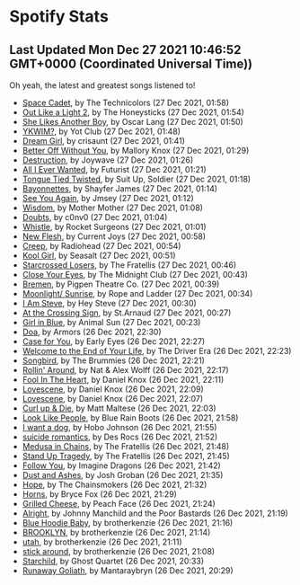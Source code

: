 
# Spotify Stats
## Last Updated Mon Dec 27 2021 10:46:52 GMT+0000 (Coordinated Universal Time))

Oh yeah, the latest and greatest songs listened to!

- [Space Cadet](https://www.last.fm/music/The+Technicolors/_/Space+Cadet), by The Technicolors (27 Dec 2021, 01:58)
- [Out Like a Light 2](https://www.last.fm/music/The+Honeysticks/_/Out+Like+a+Light+2), by The Honeysticks (27 Dec 2021, 01:54)
- [She Likes Another Boy](https://www.last.fm/music/Oscar+Lang/_/She+Likes+Another+Boy), by Oscar Lang (27 Dec 2021, 01:50)
- [YKWIM?](https://www.last.fm/music/Yot+Club/_/YKWIM%3F), by Yot Club (27 Dec 2021, 01:48)
- [Dream Girl](https://www.last.fm/music/crisaunt/_/Dream+Girl), by crisaunt (27 Dec 2021, 01:41)
- [Better Off Without You](https://www.last.fm/music/Mallory+Knox/_/Better+Off+Without+You), by Mallory Knox (27 Dec 2021, 01:29)
- [Destruction](https://www.last.fm/music/Joywave/_/Destruction), by Joywave (27 Dec 2021, 01:26)
- [All I Ever Wanted](https://www.last.fm/music/Futurist/_/All+I+Ever+Wanted), by Futurist (27 Dec 2021, 01:21)
- [Tongue Tied Twisted](https://www.last.fm/music/Suit+Up,+Soldier/_/Tongue+Tied+Twisted), by Suit Up, Soldier (27 Dec 2021, 01:18)
- [Bayonnettes](https://www.last.fm/music/Shayfer+James/_/Bayonnettes), by Shayfer James (27 Dec 2021, 01:14)
- [See You Again](https://www.last.fm/music/Jmsey/_/See+You+Again), by Jmsey (27 Dec 2021, 01:12)
- [Wisdom](https://www.last.fm/music/Mother+Mother/_/Wisdom), by Mother Mother (27 Dec 2021, 01:08)
- [Doubts](https://www.last.fm/music/c0nv0/_/Doubts), by c0nv0 (27 Dec 2021, 01:04)
- [Whistle](https://www.last.fm/music/Rocket+Surgeons/_/Whistle), by Rocket Surgeons (27 Dec 2021, 01:01)
- [New Flesh](https://www.last.fm/music/Current+Joys/_/New+Flesh), by Current Joys (27 Dec 2021, 00:58)
- [Creep](https://www.last.fm/music/Radiohead/_/Creep), by Radiohead (27 Dec 2021, 00:54)
- [Kool Girl](https://www.last.fm/music/Seasalt/_/Kool+Girl), by Seasalt (27 Dec 2021, 00:51)
- [Starcrossed Losers](https://www.last.fm/music/The+Fratellis/_/Starcrossed+Losers), by The Fratellis (27 Dec 2021, 00:46)
- [Close Your Eyes](https://www.last.fm/music/The+Midnight+Club/_/Close+Your+Eyes), by The Midnight Club (27 Dec 2021, 00:43)
- [Bremen](https://www.last.fm/music/Pigpen+Theatre+Co./_/Bremen), by Pigpen Theatre Co. (27 Dec 2021, 00:39)
- [Moonlight/ Sunrise](https://www.last.fm/music/Rope+and+Ladder/_/Moonlight%2F+Sunrise), by Rope and Ladder (27 Dec 2021, 00:34)
- [I Am Steve](https://www.last.fm/music/Hey+Steve/_/I+Am+Steve), by Hey Steve (27 Dec 2021, 00:30)
- [At the Crossing Sign](https://www.last.fm/music/St.Arnaud/_/At+the+Crossing+Sign), by St.Arnaud (27 Dec 2021, 00:27)
- [Girl in Blue](https://www.last.fm/music/Animal+Sun/_/Girl+in+Blue), by Animal Sun (27 Dec 2021, 00:23)
- [Doa](https://www.last.fm/music/Armors/_/Doa), by Armors (26 Dec 2021, 22:30)
- [Case for You](https://www.last.fm/music/Early+Eyes/_/Case+for+You), by Early Eyes (26 Dec 2021, 22:27)
- [Welcome to the End of Your Life](https://www.last.fm/music/The+Driver+Era/_/Welcome+to+the+End+of+Your+Life), by The Driver Era (26 Dec 2021, 22:23)
- [Songbird](https://www.last.fm/music/The+Brummies/_/Songbird), by The Brummies (26 Dec 2021, 22:21)
- [Rollin' Around](https://www.last.fm/music/Nat+&+Alex+Wolff/_/Rollin%27+Around), by Nat & Alex Wolff (26 Dec 2021, 22:17)
- [Fool In The Heart](https://www.last.fm/music/Daniel+Knox/_/Fool+In+The+Heart), by Daniel Knox (26 Dec 2021, 22:11)
- [Lovescene](https://www.last.fm/music/Daniel+Knox/_/Lovescene), by Daniel Knox (26 Dec 2021, 22:09)
- [Lovescene](https://www.last.fm/music/Daniel+Knox/_/Lovescene), by Daniel Knox (26 Dec 2021, 22:07)
- [Curl up & Die](https://www.last.fm/music/Matt+Maltese/_/Curl+up+&+Die), by Matt Maltese (26 Dec 2021, 22:03)
- [Look Like People](https://www.last.fm/music/Blue+Rain+Boots/_/Look+Like+People), by Blue Rain Boots (26 Dec 2021, 21:58)
- [I want a dog](https://www.last.fm/music/Hobo+Johnson/_/I+want+a+dog), by Hobo Johnson (26 Dec 2021, 21:55)
- [suicide romantics](https://www.last.fm/music/Des+Rocs/_/suicide+romantics), by Des Rocs (26 Dec 2021, 21:52)
- [Medusa in Chains](https://www.last.fm/music/The+Fratellis/_/Medusa+in+Chains), by The Fratellis (26 Dec 2021, 21:48)
- [Stand Up Tragedy](https://www.last.fm/music/The+Fratellis/_/Stand+Up+Tragedy), by The Fratellis (26 Dec 2021, 21:45)
- [Follow You](https://www.last.fm/music/Imagine+Dragons/_/Follow+You), by Imagine Dragons (26 Dec 2021, 21:42)
- [Dust and Ashes](https://www.last.fm/music/Josh+Groban/_/Dust+and+Ashes), by Josh Groban (26 Dec 2021, 21:35)
- [Hope](https://www.last.fm/music/The+Chainsmokers/_/Hope), by The Chainsmokers (26 Dec 2021, 21:32)
- [Horns](https://www.last.fm/music/Bryce+Fox/_/Horns), by Bryce Fox (26 Dec 2021, 21:29)
- [Grilled Cheese](https://www.last.fm/music/Peach+Face/_/Grilled+Cheese), by Peach Face (26 Dec 2021, 21:24)
- [Alright](https://www.last.fm/music/Johnny+Manchild+and+the+Poor+Bastards/_/Alright), by Johnny Manchild and the Poor Bastards (26 Dec 2021, 21:19)
- [Blue Hoodie Baby](https://www.last.fm/music/brotherkenzie/_/Blue+Hoodie+Baby), by brotherkenzie (26 Dec 2021, 21:16)
- [BROOKLYN](https://www.last.fm/music/brotherkenzie/_/BROOKLYN), by brotherkenzie (26 Dec 2021, 21:14)
- [utah](https://www.last.fm/music/brotherkenzie/_/utah), by brotherkenzie (26 Dec 2021, 21:11)
- [stick around](https://www.last.fm/music/brotherkenzie/_/stick+around), by brotherkenzie (26 Dec 2021, 21:08)
- [Starchild](https://www.last.fm/music/Ghost+Quartet/_/Starchild), by Ghost Quartet (26 Dec 2021, 20:33)
- [Runaway Goliath](https://www.last.fm/music/Mantaraybryn/_/Runaway+Goliath), by Mantaraybryn (26 Dec 2021, 20:29)

